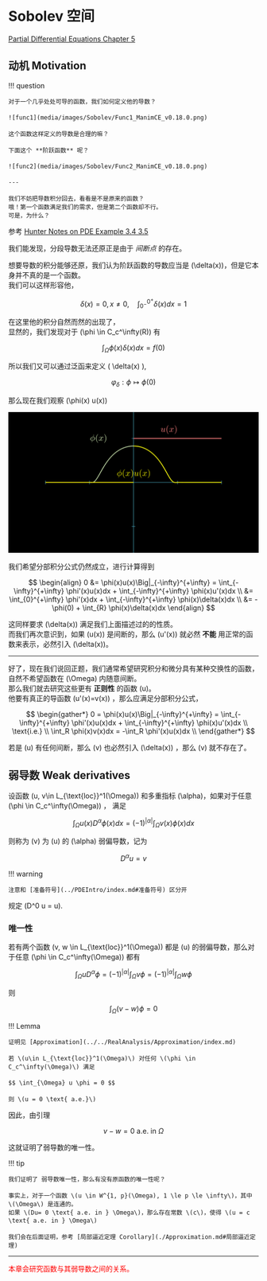 # Sobolev 空间

[Partial Differential Equations Chapter 5](../index.md#教材)

## 动机 Motivation

!!! question

    对于一个几乎处处可导的函数，我们如何定义他的导数？

    ![func1](media/images/Sobolev/Func1_ManimCE_v0.18.0.png)

    这个函数这样定义的导数是合理的嘛？

    下面这个 **阶跃函数** 呢？

    ![func2](media/images/Sobolev/Func2_ManimCE_v0.18.0.png)

    ---

    我们不妨把导数积分回去，看看是不是原来的函数？      
    哦！第一个函数满足我们的需求，但是第二个函数却不行。        
    可是，为什么？


参考 [Hunter Notes on PDE Example 3.4 3.5](../refs/Hunter%20-%20Notes%20on%20Partial%20Diﬀerential%20Equations.pdf)

我们能发现，分段导数无法还原正是由于 *间断点* 的存在。      
<!-- （参考 [信号与系统 阶跃函数](../../SignalAndSystem/index.md)）       -->
想要导数的积分能够还原，我们认为阶跃函数的导数应当是 \(\delta(x)\)，但是它本身并不真的是一个函数。      
我们可以这样形容他，

$$ \delta(x)=0, x\neq 0, \quad \int_{0^-}^{0^+}\delta(x)dx = 1 $$   

在这里他的积分自然而然的出现了，  
显然的，我们发现对于 \(\phi \in C_c^\infty(R)\) 有

$$ \int_{\Omega} \phi(x)\delta(x)dx = f(0) $$

所以我们又可以通过泛函来定义 \( \delta(x) \),

$$ \varphi_\delta: \phi \mapsto \phi(0) $$  


那么现在我们观察 \(\phi(x) u(x)\)

![FmultU](media/images/Sobolev/FmultU_ManimCE_v0.18.0.png)

我们希望分部积分公式仍然成立，进行计算得到

$$ \begin{align}
    0 &= \phi(x)u(x)\Big|_{-\infty}^{+\infty} = \int_{-\infty}^{+\infty} \phi'(x)u(x)dx + \int_{-\infty}^{+\infty} \phi(x)u'(x)dx    \\
    &= \int_{0}^{+\infty} \phi'(x)dx + \int_{-\infty}^{+\infty} \phi(x)\delta(x)dx    \\
    &= -\phi(0) + \int_{R} \phi(x)\delta(x)dx
\end{align} $$

这同样要求 \(\delta(x)\) 满足我们上面描述过的的性质。       
而我们再次意识到，如果 \(u(x)\) 是间断的，那么 \(u'(x)\) 就必然 **不能** 用正常的函数来表示，必然引入 \(\delta(x)\)。

---

好了，现在我们说回正题，我们通常希望研究积分和微分具有某种交换性的函数，自然不希望函数在 \(\Omega\) 内随意间断。        
那么我们就去研究这些更有 **正则性** 的函数 \(u\)。    
他要有真正的导函数 \(u'(x)=v(x)\) ，那么应满足分部积分公式，

$$ \begin{gather*}
    0 = \phi(x)u(x)\Big|_{-\infty}^{+\infty} = \int_{-\infty}^{+\infty} \phi'(x)u(x)dx + \int_{-\infty}^{+\infty} \phi(x)u'(x)dx    \\
    \text{i.e.}     \\
    \int_R \phi(x)v(x)dx = -\int_R \phi'(x)u(x)dx    \\
\end{gather*} $$

若是 \(u\) 有任何间断，那么 \(v\) 也必然引入 \(\delta(x)\) ，那么 \(v\) 就不存在了。




## 弱导数 Weak derivatives

设函数 \(u, v\in L_{\text{loc}}^1(\Omega)\) 和多重指标 \(\alpha\)，如果对于任意 \(\phi \in C_c^\infty(\Omega)\) ， 满足

$$ \int_{\Omega} u(x)D^\alpha\phi(x)dx = (-1)^{|\alpha|} \int_{\Omega} v(x)\phi(x)dx $$

则称为 \(v\) 为 \(u\) 的 \(\alpha\) 弱偏导数，记为

$$ D^\alpha u = v $$

!!! warning

    注意和 [准备符号](../PDEIntro/index.md#准备符号) 区分开
    
规定 \(D^0 u = u\).



### 唯一性

若有两个函数 \(v, w \in L_{\text{loc}}^1(\Omega)\) 都是 \(u\) 的弱偏导数，那么对于任意 \(\phi \in C_c^\infty(\Omega)\) 都有      

$$ \int_{\Omega} u D^{\alpha} \phi = (-1)^{|\alpha|} \int_{\Omega} v \phi = (-1)^{|\alpha|} \int_{\Omega} w \phi $$

则

$$ \int_{\Omega} (v-w) \phi = 0 $$


!!! Lemma

    证明见 [Approximation](../../RealAnalysis/Approximation/index.md)

    若 \(u\in L_{\text{loc}}^1(\Omega)\) 对任何 \(\phi \in C_c^\infty(\Omega)\) 满足

    $$ \int_{\Omega} u \phi = 0 $$

    则 \(u = 0 \text{ a.e.}\) 

因此，由引理

$$ v - w = 0 \text{ a.e. in } \Omega $$

这就证明了弱导数的唯一性。


!!! tip

    我们证明了 弱导数唯一性，那么有没有原函数的唯一性呢？

    事实上，对于一个函数 \(u \in W^{1, p}(\Omega), 1 \le p \le \infty\)，其中 \(\Omega\) 是连通的。     
    如果 \(Du= 0 \text{ a.e. in } \Omega\)，那么存在常数 \(c\)，使得 \(u = c \text{ a.e. in } \Omega\)

    我们会在后面证明，参考 [局部逼近定理 Corollary](./Approximation.md#局部逼近定理)


----

<font color="red">
本章会研究函数与其弱导数之间的关系。
</font>